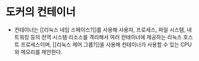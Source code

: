 # 도커의 컨테이너
- 컨테이너는 [[리눅스 네임 스페이스?]]를 사용해 사용자, 프로세스, 파일 시스템, 네트워킹 등의 전역 시스템 리소스를 격리해서 여러 컨테이너에 제공하는 리눅스 호스트 프로세스이며, [[리눅스 제어 그룹?]]을 사용해 컨테이너가 사용할 수 있는 CPU와 메모리를 제안한다.